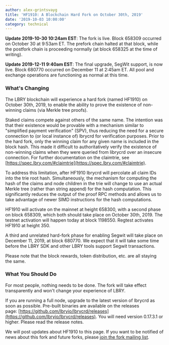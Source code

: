 ```yaml
---
author: alex-grintsvayg
title: 'HF1910: A Blockchain Hard Fork on October 30th, 2019'
date: '2019-10-03 10:00:00'
category: technical
---
```


**Update 2019-10-30 10:24am EST**: The fork is live. Block 658309 occurred on October 30 at 9:53am ET. The prefork chain halted at that block, while the postfork chain is proceeding normally (at block 658325 at the time of writing).

**Update 2019-12-11 9:40am EST**: The final upgrade, SegWit support, is now live. Block 680770 occurred on December 11 at 2:45am ET. All pool and exchange operations are functioning as normal at this time. 

### What's Changing

The LBRY blockchain will experience a hard fork (named HF1910) on October 30th, 2019, to enable the ability to prove the existence of non-winning claims (via Merkle tree proofs). 

Staked claims compete against others of the same name. The intention was that their existence would be provable with a mechanism similar to "simplified payment verification" (SPV), thus reducing the need for a secure connection to (or local instance of) lbrycrd for verification purposes. Prior to the hard fork, only the winning claim for any given name is included in the block hash. This made it difficult to authoritatively verify the existence of non-winning claims when they were queried from librycrd over an insecure connection. For further documentation on the claimtrie, see [https://spec.lbry.com/#claimtrie](https://spec.lbry.com/#claimtrie).

To address this limitation, after HF1910 lbrycrd will percolate all claim IDs into the trie root hash. Simultaneously, the mechanism for computing the hash of the claims and node children in the trie will change to use an actual Merkle tree (rather than string append) for the hash computation. This significantly reduces the output of the proof RPC methods and allows us to take advantage of newer SIMD instructions for the hash computations.

HF1910 will activate on the mainnet at height 658300, with a second phase on block 658309, which both should take place on October 30th, 2019. The testnet activation will happen today at block 1198550. Regtest activates HF1910 at height 350.

A third and unrelated hard-fork phase for enabling Segwit will take place on December 11, 2019, at block 680770. We expect that it will take some time before the LBRY SDK and other LBRY tools support Segwit transactions.

Please note that the block rewards, token distribution, etc. are all staying the same.

### What You Should Do

For most people, nothing needs to be done. The fork will take effect transparently and won't change your experience of LBRY.

If you are running a full node, upgrade to the latest version of lbrycrd as soon as possible. Pre-built binaries are available on the releases page: [https://github.com/lbryio/lbrycrd/releases](https://github.com/lbryio/lbrycrd/releases). You will need version 0.17.3.1 or higher. Please read the release notes.

We will post updates about HF1910 to this page. If you want to be notified of news about this fork and future forks, please [join the fork mailing list](https://lbry.com/forklist).

